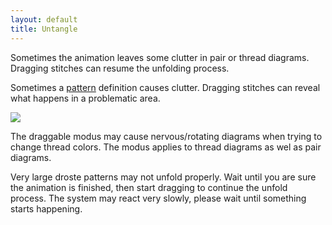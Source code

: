 ```yaml
---
layout: default
title: Untangle
---
```


Sometimes the animation leaves some clutter in pair or thread diagrams.
Dragging stitches can resume the unfolding process.
 
Sometimes a [pattern] definition causes clutter.
Dragging stitches can reveal what happens in a problematic area.

[pattern]: /GroundForge/tiles.html?patchWidth=12&patchHeight=12&c1=ctct&b1=ctct&c2=ctct&a2=ctct&tile=XM8,FX1&footsideStitch=ctctt&tileStitch=ctct&headsideStitch=ctctt&shiftColsSW=0&shiftRowsSW=2&shiftColsSE=3&shiftRowsSE=2

![](images/drag.gif)   

The draggable modus may cause nervous/rotating diagrams when trying to change thread colors.
The modus applies to thread diagrams as wel as pair diagrams.

Very large droste patterns may not unfold properly.
Wait until you are sure the animation is finished, then start dragging to continue the unfold process.
The system may react very slowly, please wait until something starts happening. 
